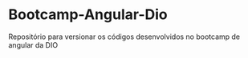 # Bootcamp-Angular-Dio
Repositório para versionar os códigos desenvolvidos no bootcamp de angular da DIO
